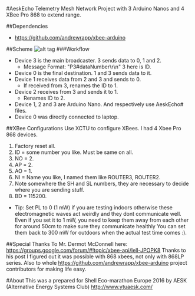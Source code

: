 #AeskEcho
Telemetry Mesh Network Project with 3 Arduino Nanos and 4 XBee Pro 868 to extend range.

##Dependencies
- https://github.com/andrewrapp/xbee-arduino

##Scheme
![alt tag](http://i.imgur.com/Vuui5Ce.png)
###Workflow
* Device 3 is the main broadcaster. 3 sends data to 0, 1 and 2.
  * Message Format: "P3#dataNumber\r\n" 3 here is ID.
* Device 0 is the final destination. 1 and 3 sends data to it.
* Device 1 receives data from 2 and 3 and sends to 0.
  * If received from 3, renames the ID to 1.
* Device 2 receives from 3 and sends it to 1.
  * Renames ID to 2.
* Device 1, 2 and 3 are Arduino Nano. And respectively use AeskEcho# files.
* Device 0 was directly connected to laptop.

##XBee Configurations
Use XCTU to configure XBees. I had 4 Xbee Pro 868 devices.
  1. Factory reset all.
  2. ID = some number you like. Must be same on all.
  3. NO = 2.
  4. AP = 2.
  5. AO = 1.
  6. NI = Name you like, I named them like ROUTER3, ROUTER2.
  7. Note somewhere the SH and SL numbers, they are necessary to decide where you are sending stuff.
  8. BD = 115200.
 
* Tip: Set PL to 0 (1 mW) if you are testing indoors otherwise these electromagnetic waves act weirdly and they dont communicate well. Even if you set it to 1 mW, you need to keep them away from each other for around 50cm to make sure they communicate healthly You can set them back to 300 mW for outdoors when the actual test time comes :).

##Special Thanks
To Mr. Dermot McDonnell here: https://groups.google.com/forum/#!topic/xbee-api/Iell-JPOPK8
Thanks to his post I figured out it was possible with 868 xbees, not only with 868LP series.
Also to whole https://github.com/andrewrapp/xbee-arduino project contributors for making life easy.

#About
This was a prepared for Shell Eco-marathon Europe 2016 by AESK (Alternative Energy Systems Club) http://www.ytuaesk.com/
